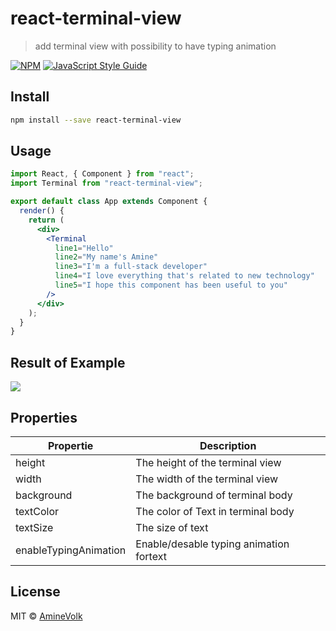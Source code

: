 # react-terminal-view

> add terminal view with possibility to have typing animation

[![NPM](https://img.shields.io/npm/v/react-terminal-view.svg)](https://www.npmjs.com/package/react-terminal-view) [![JavaScript Style Guide](https://img.shields.io/badge/code_style-standard-brightgreen.svg)](https://standardjs.com)

## Install

```bash
npm install --save react-terminal-view
```

## Usage

```jsx
import React, { Component } from "react";
import Terminal from "react-terminal-view";

export default class App extends Component {
  render() {
    return (
      <div>
        <Terminal
          line1="Hello"
          line2="My name's Amine"
          line3="I'm a full-stack developer"
          line4="I love everything that's related to new technology"
          line5="I hope this component has been useful to you"
        />
      </div>
    );
  }
}
```

## Result of Example

![](./Result.gif)

## Properties

| Propertie             | Description                             |
| --------------------- | --------------------------------------- |
| height                | The height of the terminal view         |
| width                 | The width of the terminal view          |
| background            | The background of terminal body         |
| textColor             | The color of Text in terminal body      |
| textSize              | The size of text                        |
| enableTypingAnimation | Enable/desable typing animation fortext |

## License

MIT © [AmineVolk](https://github.com/AmineVolk)
